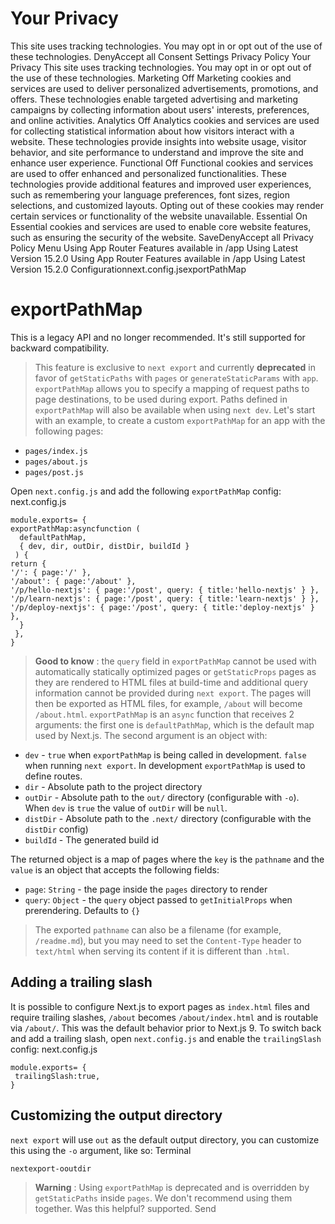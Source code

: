 # Your Privacy
This site uses tracking technologies. You may opt in or opt out of the use of these technologies.
DenyAccept all
Consent Settings
Privacy Policy
Your Privacy
This site uses tracking technologies. You may opt in or opt out of the use of these technologies.
Marketing
Off
Marketing cookies and services are used to deliver personalized advertisements, promotions, and offers. These technologies enable targeted advertising and marketing campaigns by collecting information about users' interests, preferences, and online activities. 
Analytics
Off
Analytics cookies and services are used for collecting statistical information about how visitors interact with a website. These technologies provide insights into website usage, visitor behavior, and site performance to understand and improve the site and enhance user experience.
Functional
Off
Functional cookies and services are used to offer enhanced and personalized functionalities. These technologies provide additional features and improved user experiences, such as remembering your language preferences, font sizes, region selections, and customized layouts. Opting out of these cookies may render certain services or functionality of the website unavailable.
Essential
On
Essential cookies and services are used to enable core website features, such as ensuring the security of the website. 
SaveDenyAccept all
Privacy Policy
Menu
Using App Router
Features available in /app
Using Latest Version
15.2.0
Using App Router
Features available in /app
Using Latest Version
15.2.0
Configurationnext.config.jsexportPathMap
# exportPathMap
This is a legacy API and no longer recommended. It's still supported for backward compatibility.
> This feature is exclusive to `next export` and currently **deprecated** in favor of `getStaticPaths` with `pages` or `generateStaticParams` with `app`.
`exportPathMap` allows you to specify a mapping of request paths to page destinations, to be used during export. Paths defined in `exportPathMap` will also be available when using `next dev`.
Let's start with an example, to create a custom `exportPathMap` for an app with the following pages:
  * `pages/index.js`
  * `pages/about.js`
  * `pages/post.js`


Open `next.config.js` and add the following `exportPathMap` config:
next.config.js
```
module.exports= {
exportPathMap:asyncfunction (
  defaultPathMap,
  { dev, dir, outDir, distDir, buildId }
 ) {
return {
'/': { page:'/' },
'/about': { page:'/about' },
'/p/hello-nextjs': { page:'/post', query: { title:'hello-nextjs' } },
'/p/learn-nextjs': { page:'/post', query: { title:'learn-nextjs' } },
'/p/deploy-nextjs': { page:'/post', query: { title:'deploy-nextjs' } },
  }
 },
}
```

> **Good to know** : the `query` field in `exportPathMap` cannot be used with automatically statically optimized pages or `getStaticProps` pages as they are rendered to HTML files at build-time and additional query information cannot be provided during `next export`.
The pages will then be exported as HTML files, for example, `/about` will become `/about.html`.
`exportPathMap` is an `async` function that receives 2 arguments: the first one is `defaultPathMap`, which is the default map used by Next.js. The second argument is an object with:
  * `dev` - `true` when `exportPathMap` is being called in development. `false` when running `next export`. In development `exportPathMap` is used to define routes.
  * `dir` - Absolute path to the project directory
  * `outDir` - Absolute path to the `out/` directory (configurable with `-o`). When `dev` is `true` the value of `outDir` will be `null`.
  * `distDir` - Absolute path to the `.next/` directory (configurable with the `distDir` config)
  * `buildId` - The generated build id


The returned object is a map of pages where the `key` is the `pathname` and the `value` is an object that accepts the following fields:
  * `page`: `String` - the page inside the `pages` directory to render
  * `query`: `Object` - the `query` object passed to `getInitialProps` when prerendering. Defaults to `{}`


> The exported `pathname` can also be a filename (for example, `/readme.md`), but you may need to set the `Content-Type` header to `text/html` when serving its content if it is different than `.html`.
## Adding a trailing slash
It is possible to configure Next.js to export pages as `index.html` files and require trailing slashes, `/about` becomes `/about/index.html` and is routable via `/about/`. This was the default behavior prior to Next.js 9.
To switch back and add a trailing slash, open `next.config.js` and enable the `trailingSlash` config:
next.config.js
```
module.exports= {
 trailingSlash:true,
}
```

## Customizing the output directory
`next export` will use `out` as the default output directory, you can customize this using the `-o` argument, like so:
Terminal
```
nextexport-ooutdir
```

> **Warning** : Using `exportPathMap` is deprecated and is overridden by `getStaticPaths` inside `pages`. We don't recommend using them together.
Was this helpful?
supported.
Send
